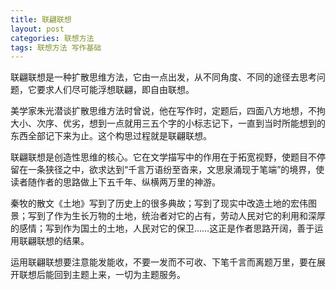 ```yaml
---
title: 联翩联想
layout: post
categories: 联想方法
tags: 联想方法 写作基础
---
```


联翩联想是一种扩散思维方法，它由一点出发，从不同角度、不同的途径去思考问题，它要求人们尽可能浮想联翩，即自由联想。

美学家朱光潜谈扩散思维方法时曾说，他在写作时，定题后，四面八方地想，不拘大小、次序、优劣，想到一点就用三五个字的小标志记下，一直到当时所能想到的东西全部记下来为止。这个构思过程就是联翩联想。

联翩联想是创造性思维的核心。它在文学描写中的作用在于拓宽视野，使题目不停留在一条狭径之中，欲求达到“千言万语纷至沓来，文思泉涌现于笔端”的境界，使读者随作者的思路做上下五千年、纵横两万里的神游。

秦牧的散文《土地》写到了历史上的很多典故；写到了现实中改造土地的宏伟图景；写到了作为生长万物的土地，统治者对它的占有，劳动人民对它的利用和深厚的感情；写到作为国土的土地，人民对它的保卫……这正是作者思路开阔，善于运用联翩联想的结果。

运用联翩联想要注意能发能收，不要一发而不可收、下笔千言而离题万里，要在展开联想后能回到主题上来，一切为主题服务。 